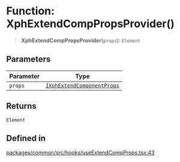 # Function: XphExtendCompPropsProvider()

> **XphExtendCompPropsProvider**(`props`): `Element`

## Parameters

| Parameter | Type |
| ------ | ------ |
| `props` | [`IXphExtendComponentProps`](../interfaces/IXphExtendComponentProps.md) |

## Returns

`Element`

## Defined in

[packages/common/src/hooks/useExtendCompProps.tsx:43](https://github.com/XiaoPiHong/xph-crud/blob/4f1a30dcf95acc1b0b790144a16f551c2adfa643/packages/common/src/hooks/useExtendCompProps.tsx#L43)
